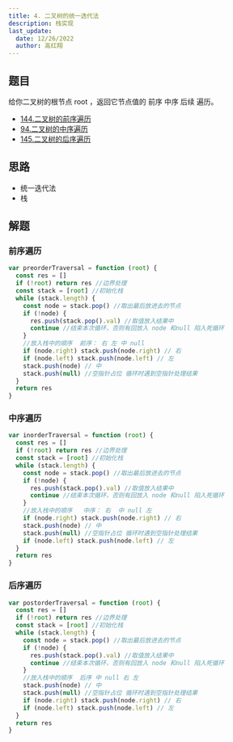 ```yaml
---
title: 4. 二叉树的统一迭代法
description: 栈实现
last_update:
  date: 12/26/2022
  author: 高红翔
---
```


## 题目

给你二叉树的根节点 root ，返回它节点值的 前序 中序 后续 遍历。

- [144.二叉树的前序遍历](https://leetcode.cn/problems/binary-tree-preorder-traversal/)
- [94.二叉树的中序遍历](https://leetcode.cn/problems/binary-tree-inorder-traversal/)
- [145.二叉树的后序遍历](https://leetcode.cn/problems/binary-tree-postorder-traversal/)

## 思路

- 统一迭代法
- 栈

## 解题

### 前序遍历

```js
var preorderTraversal = function (root) {
  const res = []
  if (!root) return res //边界处理
  const stack = [root] //初始化栈
  while (stack.length) {
    const node = stack.pop() //取出最后放进去的节点
    if (!node) {
      res.push(stack.pop().val) //取值放入结果中
      continue //结束本次循环，否则有回放入 node 和null 陷入死循环
    }
    //放入栈中的顺序  前序： 右 左 中 null
    if (node.right) stack.push(node.right) // 右
    if (node.left) stack.push(node.left) // 左
    stack.push(node) // 中
    stack.push(null) //空指针占位 循环时遇到空指针处理结果
  }
  return res
}
```

### 中序遍历

```js
var inorderTraversal = function (root) {
  const res = []
  if (!root) return res //边界处理
  const stack = [root] //初始化栈
  while (stack.length) {
    const node = stack.pop() //取出最后放进去的节点
    if (!node) {
      res.push(stack.pop().val) //取值放入结果中
      continue //结束本次循环，否则有回放入 node 和null 陷入死循环
    }
    //放入栈中的顺序   中序： 右  中 null 左
    if (node.right) stack.push(node.right) // 右
    stack.push(node) // 中
    stack.push(null) //空指针占位 循环时遇到空指针处理结果
    if (node.left) stack.push(node.left) // 左
  }
  return res
}
```

### 后序遍历

```js
var postorderTraversal = function (root) {
  const res = []
  if (!root) return res //边界处理
  const stack = [root] //初始化栈
  while (stack.length) {
    const node = stack.pop() //取出最后放进去的节点
    if (!node) {
      res.push(stack.pop().val) //取值放入结果中
      continue //结束本次循环，否则有回放入 node 和null 陷入死循环
    }
    //放入栈中的顺序  后序 中 null 右 左
    stack.push(node) // 中
    stack.push(null) //空指针占位 循环时遇到空指针处理结果
    if (node.right) stack.push(node.right) // 右
    if (node.left) stack.push(node.left) // 左
  }
  return res
}
```
